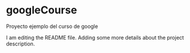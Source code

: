 # googleCourse
Proyecto ejemplo del curso de google

I am editing the README file. Adding some more details about the project description.

